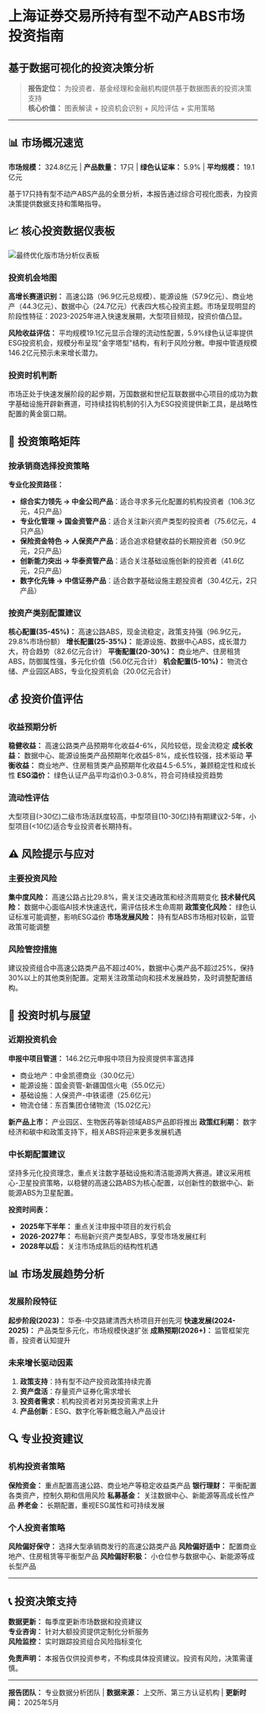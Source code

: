 # 上海证券交易所持有型不动产ABS市场投资指南
## 基于数据可视化的投资决策分析

> **报告定位：** 为投资者、基金经理和金融机构提供基于数据图表的投资决策支持  
> **核心价值：** 图表解读 + 投资机会识别 + 风险评估 + 实用策略

---

## 📊 市场概况速览

**市场规模：** 324.8亿元 | **产品数量：** 17只 | **绿色认证率：** 5.9% | **平均规模：** 19.1亿元

基于17只持有型不动产ABS产品的全景分析，本报告通过综合可视化图表，为投资决策提供数据支持和策略指导。

## 📈 核心投资数据仪表板

![最终优化版市场分析仪表板](Final_Polished_ABS_Dashboard.png)

### 投资机会地图

**高增长赛道识别：** 高速公路（96.9亿元总规模）、能源设施（57.9亿元）、商业地产（44.3亿元）、数据中心（24.7亿元）代表四大核心投资主题。市场呈现明显的阶段性特征：2023-2025年进入快速发展期，大型项目频现，投资价值凸显。

**风险收益评估：** 平均规模19.1亿元显示合理的流动性配置，5.9%绿色认证率提供ESG投资机会，规模分布呈现"金字塔型"结构，有利于风险分散。申报中管道规模146.2亿元预示未来增长潜力。

### 投资时机判断

市场正处于快速发展阶段的起步期，万国数据和世纪互联数据中心项目的成功为数字基础设施开辟新赛道，可持续挂钩机制的引入为ESG投资提供新工具，是战略性配置的黄金窗口期。

## 🎯 投资策略矩阵

### 按承销商选择投资策略

**专业化投资路径：**
- **综合实力领先 → 中金公司产品**：适合寻求多元化配置的机构投资者（106.3亿元，4只产品）
- **专业化管理 → 国金资管产品**：适合关注新兴资产类型的投资者（75.6亿元，4只产品）
- **保险资金特色 → 人保资产产品**：适合追求稳健收益的长期投资者（50.9亿元，2只产品）
- **创新能力突出 → 华泰资管产品**：适合关注基础设施创新的投资者（41.6亿元，2只产品）
- **数字化先锋 → 中信证券产品**：适合数字基础设施主题投资者（30.4亿元，2只产品）

### 按资产类别配置建议

**核心配置(35-45%)：** 高速公路ABS，现金流稳定，政策支持强（96.9亿元，29.8%市场份额）
**增长配置(25-35%)：** 能源设施、数据中心ABS，成长潜力大，符合趋势（82.6亿元合计）
**平衡配置(20-30%)：** 商业地产、住房租赁ABS，防御属性强，多元化价值（56.0亿元合计）
**机会配置(5-10%)：** 物流仓储、产业园区ABS，专业化投资机会（20.0亿元合计）

## 💰 投资价值评估

### 收益预期分析

**稳健收益：** 高速公路类产品预期年化收益4-6%，风险较低，现金流稳定
**成长收益：** 数据中心、能源设施类产品预期年化收益5-8%，成长性较强，技术驱动
**平衡收益：** 商业地产、住房租赁类产品预期年化收益4.5-6.5%，兼顾稳定性和成长性
**ESG溢价：** 绿色认证产品平均溢价0.3-0.8%，符合可持续投资趋势

### 流动性评估

大型项目(>30亿)二级市场活跃度较高，中型项目(10-30亿)持有期建议2-5年，小型项目(<10亿)适合专业投资者长期持有。

## ⚠️ 风险提示与应对

### 主要投资风险

**集中度风险：** 高速公路占比29.8%，需关注交通政策和经济周期变化
**技术替代风险：** 数据中心面临AI技术快速迭代，需评估技术生命周期
**政策变化风险：** 绿色认证标准可能调整，影响ESG溢价
**市场发展风险：** 持有型ABS市场相对较新，监管政策可能调整

### 风险管控措施

建议投资组合中高速公路类产品不超过40%，数据中心类产品不超过25%，保持30%以上的其他类别配置。定期关注政策动向和技术发展趋势，及时调整配置结构。

## 🚀 投资时机与展望

### 近期投资机会

**申报中项目管道：** 146.2亿元申报中项目为投资提供丰富选择
- 商业地产：中金凯德商业（30.0亿元）
- 能源设施：国金资管-新疆国信火电（55.0亿元）
- 基础设施：人保资产-中铁诺德（25.6亿元）
- 物流仓储：东百集团仓储物流（15.02亿元）

**新产品上市：** 产业园区、生物医药等新领域ABS产品即将推出
**政策红利期：** 数字经济和碳中和政策支持下，相关ABS将迎来更多发展机遇

### 中长期配置建议

坚持多元化投资理念，重点关注数字基础设施和清洁能源两大赛道。建议采用核心-卫星投资策略，以稳健的高速公路ABS为核心配置，以创新性的数据中心、新能源ABS为卫星配置。

**投资时间表：**
- **2025年下半年：** 重点关注申报中项目的发行机会
- **2026-2027年：** 布局新兴资产类型ABS，享受市场发展红利
- **2028年以后：** 关注市场成熟后的结构性机遇

## 📊 市场发展趋势分析

### 发展阶段特征

**起步阶段(2023)：** 华泰-中交路建清西大桥项目开创先河
**快速发展(2024-2025)：** 产品类型多元化，市场规模快速扩张
**成熟预期(2026+)：** 监管框架完善，投资者认知提升

### 未来增长驱动因素

1. **政策支持**：持有型不动产投资政策持续完善
2. **资产盘活**：存量资产证券化需求增长
3. **投资者需求**：机构投资者对另类投资需求上升
4. **产品创新**：ESG、数字化等新概念融入产品设计

## 🔍 专业投资建议

### 机构投资者策略

**保险资金：** 重点配置高速公路、商业地产等稳定收益类产品
**银行理财：** 平衡配置各类资产，控制久期和信用风险
**私募基金：** 关注数据中心、新能源等高成长性产品
**养老金：** 长期配置，重视ESG属性和可持续发展

### 个人投资者策略

**风险偏好保守：** 选择大型承销商发行的高速公路类产品
**风险偏好适中：** 配置商业地产、住房租赁等平衡型产品
**风险偏好积极：** 小仓位参与数据中心、新能源等成长型产品

---

## 📞 投资决策支持

**数据更新：** 每季度更新市场数据和投资建议  
**专业咨询：** 针对大额投资提供定制化分析服务  
**风险监控：** 实时跟踪投资组合风险指标变化

**免责声明：** 本报告仅供投资参考，不构成具体投资建议。投资有风险，决策需谨慎。

---

**报告团队：** 专业数据分析团队 | **数据来源：** 上交所、第三方认证机构 | **更新时间：** 2025年5月 